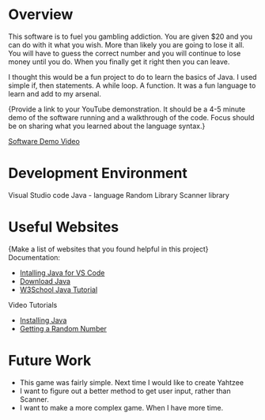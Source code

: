 # Overview

This software is to fuel you gambling addiction. You are given $20 and you can do with it what you wish. More than likely you are going to lose it all. You will have to guess the correct number and you will continue to lose money until you do. When you finally get it right then you can leave.

I thought this would be a fun project to do to learn the basics of Java. I used simple if, then statements. A while loop. A function. It was a fun language to learn and add to my arsenal.

{Provide a link to your YouTube demonstration. It should be a 4-5 minute demo of the software running and a walkthrough of the code. Focus should be on sharing what you learned about the language syntax.}

[Software Demo Video](https://youtu.be/vi65J2bBMj4)

# Development Environment

Visual Studio code
Java - language
Random Library
Scanner library

# Useful Websites

{Make a list of websites that you found helpful in this project}
Documentation:
- [Intalling Java for VS Code](https://code.visualstudio.com/docs/java/java-tutorial)
- [Download Java](https://www.oracle.com/java/technologies/java-se-glance.html)
- [W3School Java Tutorial](https://www.w3schools.com/java/java_syntax.asp)

Video Tutorials
- [Installing Java](https://www.youtube.com/watch?v=fbyobdxDQno)
- [Getting a Random Number](https://www.youtube.com/watch?v=AhwIYAXPASw&t=242s)


# Future Work

- This game was fairly simple. Next time I would like to create Yahtzee
- I want to figure out a better method to get user input, rather than Scanner.
- I want to make a more complex game. When I have more time.